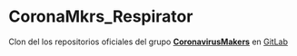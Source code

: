 # CoronaMkrs_Respirator

Clon del los repositorios oficiales del grupo **[CoronavirusMakers](https://www.coronavirusmakers.org/)** en [GitLab](https://gitlab.com/coronavirusmakers)
